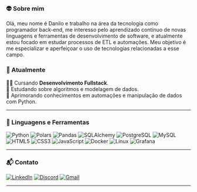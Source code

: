 <h3>👽 Sobre mim</h3>

Olá, meu nome é Danilo e trabalho na área da tecnologia como programador back-end, me interesso pelo aprendizado contínuo de novas linguagens e ferramentas de desenvolvimento de software, e atualmente estou focado em estudar processos de ETL e automações. Meu objetivo é me especializar e aperfeiçoar o uso de tecnologias relacionadas a esse campo.


### 💼 Atualmente

🧑‍🎓 Cursando **Desenvolvimento Fullstack**.  
📖 Estudando sobre algoritmos e modelagem de dados.  
🎯 Aprimorando conhecimentos em automações e manipulação de dados com Python.  

---

### 🧠 Linguagens e Ferramentas

<div align="left">
  
![Python](https://img.shields.io/badge/Python-3776AB?style=for-the-badge&logo=python&logoColor=white)
![Polars](https://img.shields.io/badge/Polars-00599C?style=for-the-badge&logo=python&logoColor=white)
![Pandas](https://img.shields.io/badge/Pandas-150458?style=for-the-badge&logo=pandas&logoColor=white)
![SQLAlchemy](https://img.shields.io/badge/SQLAlchemy-FF0000?style=for-the-badge)
![PostgreSQL](https://img.shields.io/badge/PostgreSQL-4169E1?style=for-the-badge&logo=postgresql&logoColor=white)
![MySQL](https://img.shields.io/badge/MySQL-00758F?style=for-the-badge&logo=mysql&logoColor=white)
![HTML5](https://img.shields.io/badge/HTML5-E34F26?style=for-the-badge&logo=html5&logoColor=white)
![CSS3](https://img.shields.io/badge/CSS3-1572B6?style=for-the-badge&logo=css3&logoColor=white)
![JavaScript](https://img.shields.io/badge/JavaScript-F7DF1E?style=for-the-badge&logo=javascript&logoColor=black)
![Docker](https://img.shields.io/badge/Docker-2496ED?style=for-the-badge&logo=docker&logoColor=white)
![Linux](https://img.shields.io/badge/Linux-FCC624?style=for-the-badge&logo=linux&logoColor=black)
![Grafana](https://img.shields.io/badge/Grafana-F46800?style=for-the-badge&logo=grafana&logoColor=white)

</div>

---

### 📬 Contato
<div align="left">
  
[![LinkedIn](https://img.shields.io/badge/LinkedIn-0077B5?style=for-the-badge&logo=linkedin&logoColor=white)](https://www.linkedin.com/in/danilo-oliveira-717246329)
[![Discord](https://img.shields.io/badge/Discord-5865F2?style=for-the-badge&logo=discord&logoColor=white)](https://discord.com/users/dann.oliv)
[![Gmail](https://img.shields.io/badge/Gmail-D14836?style=for-the-badge&logo=gmail&logoColor=white)](mailto:dnn.oliv@gmail.com)

</div>

---

